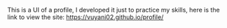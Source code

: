 This is a UI of a profile, I developed it just to practice my skills, here is the link to view the site: https://vuyani02.github.io/profile/

